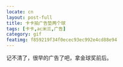 ```yaml
---
locate: cn
layout: post-full
title: 卡卡拍广告垫两个球
tags: [卡卡,ac米兰,广告]
category: gif
featimg: f859219f34f0ecec93ec992e4cd88e94
---
```


记不清了，很早的广告了吧，拿金球奖前后。